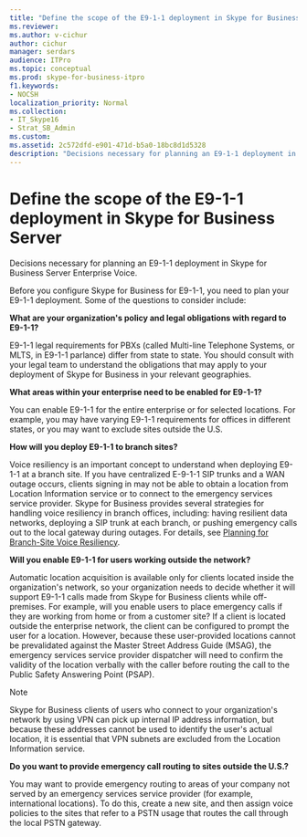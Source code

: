 ```yaml
---
title: "Define the scope of the E9-1-1 deployment in Skype for Business Server"
ms.reviewer: 
ms.author: v-cichur
author: cichur
manager: serdars
audience: ITPro
ms.topic: conceptual
ms.prod: skype-for-business-itpro
f1.keywords:
- NOCSH
localization_priority: Normal
ms.collection:
- IT_Skype16
- Strat_SB_Admin
ms.custom:
ms.assetid: 2c572dfd-e901-471d-b5a0-18bc8d1d5328
description: "Decisions necessary for planning an E9-1-1 deployment in Skype for Business Server Enterprise Voice."
---
```


# Define the scope of the E9-1-1 deployment in Skype for Business Server

Decisions necessary for planning an E9-1-1 deployment in Skype for Business Server Enterprise Voice.

Before you configure Skype for Business for E9-1-1, you need to plan your E9-1-1 deployment. Some of the questions to consider include:

 **What are your organization's policy and legal obligations with regard to E9-1-1?**

 E9-1-1 legal requirements for PBXs (called Multi-line Telephone Systems, or MLTS, in E9-1-1 parlance) differ from state to state. You should consult with your legal team to understand the obligations that may apply to your deployment of Skype for Business in your relevant geographies.

 **What areas within your enterprise need to be enabled for E9-1-1?**

 You can enable E9-1-1 for the entire enterprise or for selected locations. For example, you may have varying E9-1-1 requirements for offices in different states, or you may want to exclude sites outside the U.S.

 **How will you deploy E9-1-1 to branch sites?**

 Voice resiliency is an important concept to understand when deploying E9-1-1 at a branch site. If you have centralized E-9-1-1 SIP trunks and a WAN outage occurs, clients signing in may not be able to obtain a location from Location Information service or to connect to the emergency services service provider. Skype for Business provides several strategies for handling voice resiliency in branch offices, including: having resilient data networks, deploying a SIP trunk at each branch, or pushing emergency calls out to the local gateway during outages. For details, see [Planning for Branch-Site Voice Resiliency](https://technet.microsoft.com/library/67713f57-3ded-4127-ac37-57d8099bf384.aspx).

 **Will you enable E9-1-1 for users working outside the network?**

 Automatic location acquisition is available only for clients located inside the organization's network, so your organization needs to decide whether it will support E9-1-1 calls made from Skype for Business clients while off-premises. For example, will you enable users to place emergency calls if they are working from home or from a customer site? If a client is located outside the enterprise network, the client can be configured to prompt the user for a location. However, because these user-provided locations cannot be prevalidated against the Master Street Address Guide (MSAG), the emergency services service provider dispatcher will need to confirm the validity of the location verbally with the caller before routing the call to the Public Safety Answering Point (PSAP).

> [!NOTE]
> Skype for Business clients of users who connect to your organization's network by using VPN can pick up internal IP address information, but because these addresses cannot be used to identify the user's actual location, it is essential that VPN subnets are excluded from the Location Information service.

 **Do you want to provide emergency call routing to sites outside the U.S.?**

 You may want to provide emergency routing to areas of your company not served by an emergency services service provider (for example, international locations). To do this, create a new site, and then assign voice policies to the sites that refer to a PSTN usage that routes the call through the local PSTN gateway.


